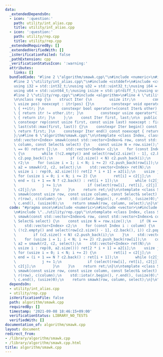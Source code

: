 ```yaml
---
data:
  _extendedDependsOn:
  - icon: ':question:'
    path: utility/int_alias.cpp
    title: utility/int_alias.cpp
  - icon: ':question:'
    path: utility/rep.cpp
    title: utility/rep.cpp
  _extendedRequiredBy: []
  _extendedVerifiedWith: []
  _isVerificationFailed: false
  _pathExtension: cpp
  _verificationStatusIcon: ':warning:'
  attributes:
    links: []
  bundledCode: "#line 2 \"algorithm/smawk.cpp\"\n#include <numeric>\n#include <vector>\n\
    #line 2 \"utility/int_alias.cpp\"\n#include <cstddef>\n#include <cstdint>\n\n\
    using i32 = std::int32_t;\nusing u32 = std::uint32_t;\nusing i64 = std::int64_t;\n\
    using u64 = std::uint64_t;\nusing isize = std::ptrdiff_t;\nusing usize = std::size_t;\n\
    #line 2 \"utility/rep.cpp\"\n#include <algorithm>\n#line 4 \"utility/rep.cpp\"\
    \n\nclass rep {\n    struct Iter {\n        usize itr;\n        constexpr Iter(const\
    \ usize pos) noexcept : itr(pos) {}\n        constexpr void operator++() noexcept\
    \ { ++itr; }\n        constexpr bool operator!=(const Iter& other) const noexcept\
    \ { return itr != other.itr; }\n        constexpr usize operator*() const noexcept\
    \ { return itr; }\n    };\n    const Iter first, last;\n\n  public:\n    explicit\
    \ constexpr rep(const usize first, const usize last) noexcept : first(first),\
    \ last(std::max(first, last)) {}\n    constexpr Iter begin() const noexcept {\
    \ return first; }\n    constexpr Iter end() const noexcept { return last; }\n\
    };\n#line 6 \"algorithm/smawk.cpp\"\n\ntemplate <class Index, class Select>\n\
    std::vector<Index> smawk(const std::vector<Index>& row, const std::vector<Index>&\
    \ column, const Select& select) {\n    const usize N = row.size();\n    if (N\
    \ == 0) return {};\n    std::vector<Index> c2;\n    for (const Index i : column)\
    \ {\n        while (!c2.empty() and select(row[c2.size() - 1], c2.back(), i))\
    \ c2.pop_back();\n        if (c2.size() < N) c2.push_back(i);\n    }\n    std::vector<Index>\
    \ r2;\n    for (usize i = 1; i < N; i += 2) r2.push_back(row[i]);\n    const std::vector<Index>\
    \ a2 = smawk(r2, c2, select);\n    std::vector<Index> ret(N);\n    for (const\
    \ usize i : rep(0, a2.size())) ret[2 * i + 1] = a2[i];\n    usize j = 0;\n   \
    \ for (usize i = 0; i < N; i += 2) {\n        ret[i] = c2[j];\n        const Index\
    \ end = (i + 1 == N ? c2.back() : ret[i + 1]);\n        while (c2[j] != end) {\n\
    \            j += 1;\n            if (select(row[i], ret[i], c2[j])) ret[i] =\
    \ c2[j];\n        }\n    }\n    return ret;\n}\n\ntemplate <class Select> std::vector<usize>\
    \ smawk(const usize row, const usize column, const Select& select) {\n    std::vector<usize>\
    \ r(row), c(column);\n    std::iota(r.begin(), r.end(), (usize)0);\n    std::iota(c.begin(),\
    \ c.end(), (usize)0);\n    return smawk(row, column, select);\n}\n"
  code: "#pragma once\n#include <numeric>\n#include <vector>\n#include \"../utility/int_alias.cpp\"\
    \n#include \"../utility/rep.cpp\"\n\ntemplate <class Index, class Select>\nstd::vector<Index>\
    \ smawk(const std::vector<Index>& row, const std::vector<Index>& column, const\
    \ Select& select) {\n    const usize N = row.size();\n    if (N == 0) return {};\n\
    \    std::vector<Index> c2;\n    for (const Index i : column) {\n        while\
    \ (!c2.empty() and select(row[c2.size() - 1], c2.back(), i)) c2.pop_back();\n\
    \        if (c2.size() < N) c2.push_back(i);\n    }\n    std::vector<Index> r2;\n\
    \    for (usize i = 1; i < N; i += 2) r2.push_back(row[i]);\n    const std::vector<Index>\
    \ a2 = smawk(r2, c2, select);\n    std::vector<Index> ret(N);\n    for (const\
    \ usize i : rep(0, a2.size())) ret[2 * i + 1] = a2[i];\n    usize j = 0;\n   \
    \ for (usize i = 0; i < N; i += 2) {\n        ret[i] = c2[j];\n        const Index\
    \ end = (i + 1 == N ? c2.back() : ret[i + 1]);\n        while (c2[j] != end) {\n\
    \            j += 1;\n            if (select(row[i], ret[i], c2[j])) ret[i] =\
    \ c2[j];\n        }\n    }\n    return ret;\n}\n\ntemplate <class Select> std::vector<usize>\
    \ smawk(const usize row, const usize column, const Select& select) {\n    std::vector<usize>\
    \ r(row), c(column);\n    std::iota(r.begin(), r.end(), (usize)0);\n    std::iota(c.begin(),\
    \ c.end(), (usize)0);\n    return smawk(row, column, select);\n}\n"
  dependsOn:
  - utility/int_alias.cpp
  - utility/rep.cpp
  isVerificationFile: false
  path: algorithm/smawk.cpp
  requiredBy: []
  timestamp: '2021-09-08 18:46:15+09:00'
  verificationStatus: LIBRARY_NO_TESTS
  verifiedWith: []
documentation_of: algorithm/smawk.cpp
layout: document
redirect_from:
- /library/algorithm/smawk.cpp
- /library/algorithm/smawk.cpp.html
title: algorithm/smawk.cpp
---
```

